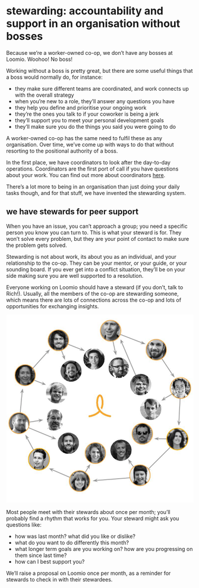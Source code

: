 # stewarding: accountability and support in an organisation without bosses

Because we’re a worker-owned co-op, we don’t have any bosses at Loomio. Woohoo! No boss!

Working without a boss is pretty great, but there are some useful things that a boss would normally do, for instance:

* they make sure different teams are coordinated, and work connects up with the overall strategy
* when you’re new to a role, they’ll answer any questions you have
* they help you define and prioritise your ongoing work
* they’re the ones you talk to if your coworker is being a jerk
* they’ll support you to meet your personal development goals
* they’ll make sure you do the things you said you were going to do

A worker-owned co-op has the same need to fulfil these as any organisation. Over time, we’ve come up with ways to do that without resorting to the positional authority of a boss.

In the first place, we have coordinators to look after the day-to-day operations. Coordinators are the first port of call if you have questions about your work. You can find out more about coordinators [here](structure.md).

There’s a lot more to being in an organisation than just doing your daily tasks though, and for that stuff, we have invented the stewarding system.

## we have stewards for peer support

When you have an issue, you can’t approach a group; you need a specific person you know you can turn to. This is what your steward is for. They won’t solve every problem, but they are your point of contact to make sure the problem gets solved.

Stewarding is not about work, its about you as an individual, and your relationship to the co-op. They can be your mentor, or your guide, or your sounding board. If you ever get into a conflict situation, they’ll be on your side making sure you are well supported to a resolution.

Everyone working on Loomio should have a steward (if you don’t, talk to Rich!). Usually, all the members of the co-op are stewarding someone, which means there are lots of connections across the co-op and lots of opportunities for exchanging insights.

![](img/stewarding-relationships.jpg)

Most people meet with their stewards about once per month; you’ll probably find a rhythm that works for you. Your steward might ask you questions like:

* how was last month? what did you like or dislike?
* what do you want to do differently this month?
* what longer term goals are you working on? how are you progressing on them since last time?
* how can I best support you?

We’ll raise a proposal on Loomio once per month, as a reminder for stewards to check in with their stewardees.
